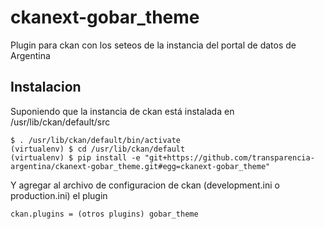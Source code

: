 # ckanext-gobar_theme
Plugin para ckan con los seteos de la instancia del portal de datos de Argentina

## Instalacion
Suponiendo que la instancia de ckan está instalada en /usr/lib/ckan/default/src
```
$ . /usr/lib/ckan/default/bin/activate
(virtualenv) $ cd /usr/lib/ckan/default
(virtualenv) $ pip install -e "git+https://github.com/transparencia-argentina/ckanext-gobar_theme.git#egg=ckanext-gobar_theme"
```
Y agregar al archivo de configuracion de ckan (development.ini o production.ini) el plugin
```
ckan.plugins = (otros plugins) gobar_theme
```
